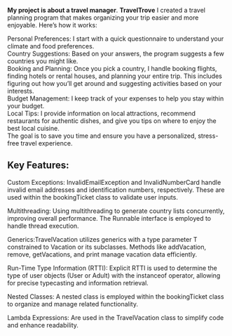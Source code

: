 **My project is about a travel manager**.  **TravelTrove**
I created a travel planning program that makes organizing your trip easier and more enjoyable. Here’s how it works:

Personal Preferences: I start with a quick questionnaire to understand your climate and food preferences.<br>
Country Suggestions: Based on your answers, the program suggests a few countries you might like.<br>
Booking and Planning: Once you pick a country, I handle booking flights, finding hotels or rental houses, and planning your entire trip. This includes figuring out how you’ll get around and suggesting activities based on your interests.<br>
Budget Management: I keep track of your expenses to help you stay within your budget.<br>
Local Tips: I provide information on local attractions, recommend restaurants for authentic dishes, and give you tips on where to enjoy the best local cuisine.<br>
The goal is to save you time and ensure you have a personalized, stress-free travel experience.<br>


## Key Features:
Custom Exceptions: InvalidEmailException and InvalidNumberCard handle invalid email addresses and identification numbers, respectively. These are used within the bookingTicket class to validate user inputs.

Multithreading: Using multithreading to generate country lists concurrently, improving overall performance. The Runnable interface is employed to handle thread execution.

Generics:TravelVacation utilizes generics with a type parameter T constrained to Vacation or its subclasses. Methods like addVacation, remove, getVacations, and print manage vacation data efficiently.

Run-Time Type Information (RTTI): Explicit RTTI is used to determine the type of user objects (User or Adult) with the instanceof operator, allowing for precise typecasting and information retrieval.

Nested Classes: A nested class is employed within the bookingTicket class to organize and manage related functionality.

Lambda Expressions: Are used in the TravelVacation class to simplify code and enhance readability.
